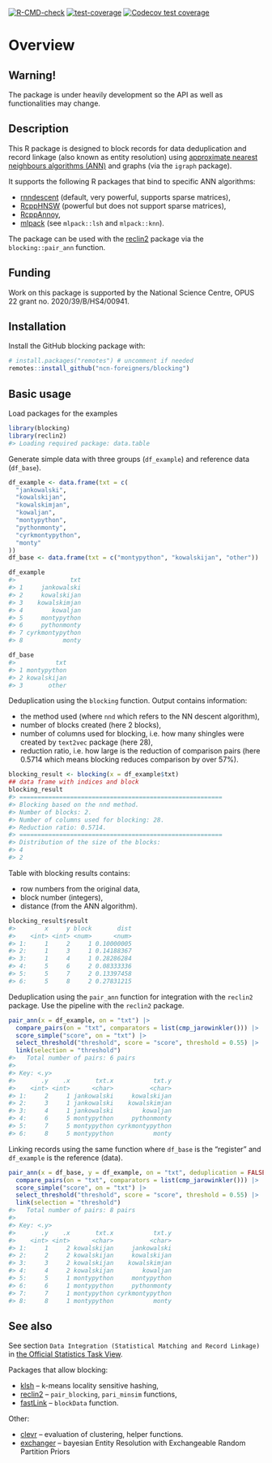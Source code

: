 
<!-- badges: start -->

[![R-CMD-check](https://github.com/ncn-foreigners/blocking/actions/workflows/R-CMD-check.yaml/badge.svg)](https://github.com/ncn-foreigners/blocking/actions/workflows/R-CMD-check.yaml)
[![test-coverage](https://github.com/ncn-foreigners/blocking/actions/workflows/test-coverage.yaml/badge.svg)](https://github.com/ncn-foreigners/blocking/actions/workflows/test-coverage.yaml)
[![Codecov test
coverage](https://codecov.io/gh/ncn-foreigners/blocking/branch/main/graph/badge.svg)](https://app.codecov.io/gh/ncn-foreigners/blocking?branch=main)
<!-- badges: end -->

# Overview

## Warning!

The package is under heavily development so the API as well as
functionalities may change.

## Description

This R package is designed to block records for data deduplication and
record linkage (also known as entity resolution) using [approximate
nearest neighbours algorithms
(ANN)](https://en.wikipedia.org/wiki/Nearest_neighbor_search) and graphs
(via the `igraph` package).

It supports the following R packages that bind to specific ANN
algorithms:

- [rnndescent](https://cran.r-project.org/package=rnndescent) (default,
  very powerful, supports sparse matrices),
- [RcppHNSW](https://cran.r-project.org/package=RcppHNSW) (powerful but
  does not support sparse matrices),
- [RcppAnnoy](https://cran.r-project.org/package=RcppAnnoy),
- [mlpack](https://cran.r-project.org/package=RcppAnnoy) (see
  `mlpack::lsh` and `mlpack::knn`).

The package can be used with the
[reclin2](https://cran.r-project.org/package=reclin2) package via the
`blocking::pair_ann` function.

## Funding

Work on this package is supported by the National Science Centre, OPUS
22 grant no. 2020/39/B/HS4/00941.

## Installation

Install the GitHub blocking package with:

``` r
# install.packages("remotes") # uncomment if needed
remotes::install_github("ncn-foreigners/blocking")
```

## Basic usage

Load packages for the examples

``` r
library(blocking)
library(reclin2)
#> Loading required package: data.table
```

Generate simple data with three groups (`df_example`) and reference data
(`df_base`).

``` r
df_example <- data.frame(txt = c(
  "jankowalski",
  "kowalskijan",
  "kowalskimjan",
  "kowaljan",
  "montypython",
  "pythonmonty",
  "cyrkmontypython",
  "monty"
))
df_base <- data.frame(txt = c("montypython", "kowalskijan", "other"))

df_example
#>               txt
#> 1     jankowalski
#> 2     kowalskijan
#> 3    kowalskimjan
#> 4        kowaljan
#> 5     montypython
#> 6     pythonmonty
#> 7 cyrkmontypython
#> 8           monty

df_base
#>           txt
#> 1 montypython
#> 2 kowalskijan
#> 3       other
```

Deduplication using the `blocking` function. Output contains
information:

- the method used (where `nnd` which refers to the NN descent
  algorithm),
- number of blocks created (here 2 blocks),
- number of columns used for blocking, i.e. how many shingles were
  created by `text2vec` package (here 28),
- reduction ratio, i.e. how large is the reduction of comparison pairs
  (here 0.5714 which means blocking reduces comparison by over 57%).

``` r
blocking_result <- blocking(x = df_example$txt)
## data frame with indices and block 
blocking_result
#> ========================================================
#> Blocking based on the nnd method.
#> Number of blocks: 2.
#> Number of columns used for blocking: 28.
#> Reduction ratio: 0.5714.
#> ========================================================
#> Distribution of the size of the blocks:
#> 4 
#> 2
```

Table with blocking results contains:

- row numbers from the original data,
- block number (integers),
- distance (from the ANN algorithm).

``` r
blocking_result$result
#>        x     y block       dist
#>    <int> <int> <num>      <num>
#> 1:     1     2     1 0.10000005
#> 2:     1     3     1 0.14188367
#> 3:     1     4     1 0.28286284
#> 4:     5     6     2 0.08333336
#> 5:     5     7     2 0.13397458
#> 6:     5     8     2 0.27831215
```

Deduplication using the `pair_ann` function for integration with the
`reclin2` package. Use the pipeline with the `reclin2` package.

``` r
pair_ann(x = df_example, on = "txt") |>
  compare_pairs(on = "txt", comparators = list(cmp_jarowinkler())) |>
  score_simple("score", on = "txt") |>
  select_threshold("threshold", score = "score", threshold = 0.55) |>
  link(selection = "threshold")
#>   Total number of pairs: 6 pairs
#> 
#> Key: <.y>
#>       .y    .x       txt.x           txt.y
#>    <int> <int>      <char>          <char>
#> 1:     2     1 jankowalski     kowalskijan
#> 2:     3     1 jankowalski    kowalskimjan
#> 3:     4     1 jankowalski        kowaljan
#> 4:     6     5 montypython     pythonmonty
#> 5:     7     5 montypython cyrkmontypython
#> 6:     8     5 montypython           monty
```

Linking records using the same function where `df_base` is the
“register” and `df_example` is the reference (data).

``` r
pair_ann(x = df_base, y = df_example, on = "txt", deduplication = FALSE) |>
  compare_pairs(on = "txt", comparators = list(cmp_jarowinkler())) |>
  score_simple("score", on = "txt") |>
  select_threshold("threshold", score = "score", threshold = 0.55) |>
  link(selection = "threshold")
#>   Total number of pairs: 8 pairs
#> 
#> Key: <.y>
#>       .y    .x       txt.x           txt.y
#>    <int> <int>      <char>          <char>
#> 1:     1     2 kowalskijan     jankowalski
#> 2:     2     2 kowalskijan     kowalskijan
#> 3:     3     2 kowalskijan    kowalskimjan
#> 4:     4     2 kowalskijan        kowaljan
#> 5:     5     1 montypython     montypython
#> 6:     6     1 montypython     pythonmonty
#> 7:     7     1 montypython cyrkmontypython
#> 8:     8     1 montypython           monty
```

## See also

See section `Data Integration (Statistical Matching and Record Linkage)`
in [the Official Statistics Task
View](https://cran.r-project.org/web/views/OfficialStatistics.html).

Packages that allow blocking:

- [klsh](https://CRAN.R-project.org/package=klsh) – k-means locality
  sensitive hashing,
- [reclin2](https://CRAN.R-project.org/package=reclin2) –
  `pair_blocking`, `pari_minsim` functions,
- [fastLink](https://CRAN.R-project.org/package=fastLink) – `blockData`
  function.

Other:

- [clevr](https://CRAN.R-project.org/package=clevr) – evaluation of
  clustering, helper functions.
- [exchanger](https://github.com/cleanzr/exchanger) – bayesian Entity
  Resolution with Exchangeable Random Partition Priors
